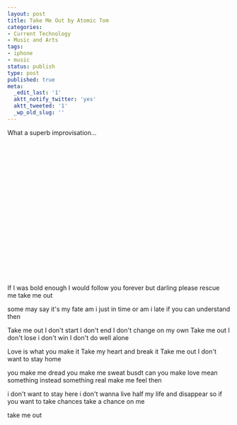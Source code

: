 ```yaml
---
layout: post
title: Take Me Out by Atomic Tom
categories:
- Current Technology
- Music and Arts
tags:
- iphone
- music
status: publish
type: post
published: true
meta:
  _edit_last: '1'
  aktt_notify_twitter: 'yes'
  aktt_tweeted: '1'
  _wp_old_slug: ''
---
```

What a superb improvisation...

<object classid="clsid:d27cdb6e-ae6d-11cf-96b8-444553540000" width="500" height="306" codebase="http://download.macromedia.com/pub/shockwave/cabs/flash/swflash.cab#version=6,0,40,0"><param name="allowFullScreen" value="true" /><param name="allowscriptaccess" value="always" /><param name="src" value="http://www.youtube.com/v/NAllFWSl998?fs=1&amp;hl=en_US" /><param name="allowfullscreen" value="true" /><embed type="application/x-shockwave-flash" width="500" height="306" src="http://www.youtube.com/v/NAllFWSl998?fs=1&amp;hl=en_US" allowscriptaccess="always" allowfullscreen="true"></embed></object>

If I was bold enough
I would follow you forever
but darling please
rescue me take me out

some may say
it's my fate
am i just in time
or am i late
if you can understand
then

Take me out
I don't start I don't end
I don't change on my own
Take me out
I don't lose i don't win
I don't do well alone

Love is what you make it
Take my heart and break it
Take me out
I don't want to stay home

you make me dread
you make me sweat
busdt can you make
love mean something instead
something real make me feel
then

i don't want to stay here
i don't wanna live half my life
and disappear
so if you want to take chances
take a chance on me

take me out
